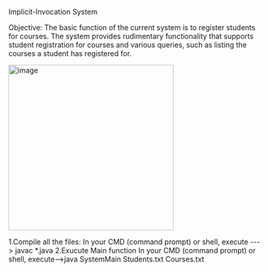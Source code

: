 Implicit-Invocation System

Objective: 
The basic function of the current system is to register students for courses. The system provides rudimentary functionality that supports student registration for courses and various queries, such as listing the courses a student has registered for.

<img width="325" alt="image" src="https://github.com/kevchen266/Software-Architect-Project/assets/72414426/8ea79d0b-1776-4d35-bb80-fe235171c11f">


1.Compile all the files: In your CMD (command prompt) or shell, execute ---> javac *.java 
2.Exucute Main function In your CMD (command prompt) or shell, execute-->java SystemMain Students.txt Courses.txt
